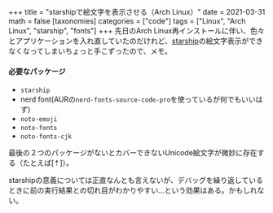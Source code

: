 +++
title = "starshipで絵文字を表示させる（Arch Linux）"
date = 2021-03-31
math = false
[taxonomies]
categories = ["code"]
tags = ["Linux", "Arch Linux", "starship", "fonts"]
+++
先日のArch Linux再インストールに伴い、色々とアプリケーションを入れ直していたのだけれど、[starship](https://starship.rs/)の絵文字表示ができなくなってしまいちょっと手こずったので、メモ。

#### 必要なパッケージ
- `starship`
- nerd font(AURの`nerd-fonts-source-code-pro`を使っているが何でもいいはず)
- `noto-emoji`
- `noto-fonts`
- `noto-fonts-cjk`

最後の２つのパッケージがないとカバーできないUnicode絵文字が微妙に存在する（たとえば[⇡]）。

starshipの意義については正直なんとも言えないが、デバッグを繰り返しているときに前の実行結果との切れ目がわかりやすい…という効果はある。かもしれない。